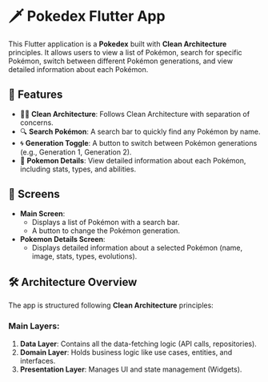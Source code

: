 # 🗡️ Pokedex Flutter App

This Flutter application is a **Pokedex** built with **Clean Architecture** principles. It allows users to view a list of Pokémon, search for specific Pokémon, switch between different Pokémon generations, and view detailed information about each Pokémon.

## 📱 Features

- 🧑‍💻 **Clean Architecture**: Follows Clean Architecture with separation of concerns.
- 🔍 **Search Pokémon**: A search bar to quickly find any Pokémon by name.
- 🌀 **Generation Toggle**: A button to switch between Pokémon generations (e.g., Generation 1, Generation 2).
- 📑 **Pokemon Details**: View detailed information about each Pokémon, including stats, types, and abilities.
  
## 🧭 Screens

- **Main Screen**:
  - Displays a list of Pokémon with a search bar.
  - A button to change the Pokémon generation.
- **Pokemon Details Screen**:
  - Displays detailed information about a selected Pokémon (name, image, stats, types, evolutions).

## 🛠 Architecture Overview

The app is structured following **Clean Architecture** principles:

### Main Layers:

1. **Data Layer**: Contains all the data-fetching logic (API calls, repositories).
2. **Domain Layer**: Holds business logic like use cases, entities, and interfaces.
3. **Presentation Layer**: Manages UI and state management (Widgets).
